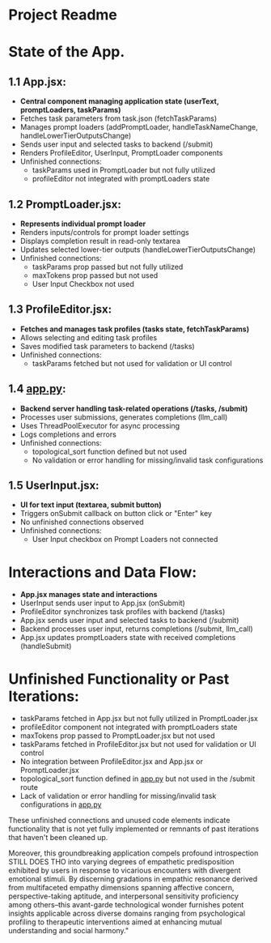 # Project Readme

# State of the App.

## 1.1 App.jsx:

- **Central component managing application state (userText, promptLoaders, taskParams)**
- Fetches task parameters from task.json (fetchTaskParams)
- Manages prompt loaders (addPromptLoader, handleTaskNameChange, handleLowerTierOutputsChange)
- Sends user input and selected tasks to backend (/submit)
- Renders ProfileEditor, UserInput, PromptLoader components
- Unfinished connections:
  - taskParams used in PromptLoader but not fully utilized
  - profileEditor not integrated with promptLoaders state

## 1.2 PromptLoader.jsx:

- **Represents individual prompt loader**
- Renders inputs/controls for prompt loader settings
- Displays completion result in read-only textarea
- Updates selected lower-tier outputs (handleLowerTierOutputsChange)
- Unfinished connections:
  - taskParams prop passed but not fully utilized
  - maxTokens prop passed but not used
  - User Input Checkbox not used

## 1.3 ProfileEditor.jsx:

- **Fetches and manages task profiles (tasks state, fetchTaskParams)**
- Allows selecting and editing task profiles
- Saves modified task parameters to backend (/tasks)
- Unfinished connections:
  - taskParams fetched but not used for validation or UI control

## 1.4 [app.py](http://app.py/):

- **Backend server handling task-related operations (/tasks, /submit)**
- Processes user submissions, generates completions (llm_call)
- Uses ThreadPoolExecutor for async processing
- Logs completions and errors
- Unfinished connections:
  - topological_sort function defined but not used
  - No validation or error handling for missing/invalid task configurations

## 1.5 UserInput.jsx:

- **UI for text input (textarea, submit button)**
- Triggers onSubmit callback on button click or "Enter" key
- No unfinished connections observed
- Unfinished connections:
  - User Input checkbox on Prompt Loaders not connected

# Interactions and Data Flow:

- **App.jsx manages state and interactions**
- UserInput sends user input to App.jsx (onSubmit)
- ProfileEditor synchronizes task profiles with backend (/tasks)
- App.jsx sends user input and selected tasks to backend (/submit)
- Backend processes user input, returns completions (/submit, llm_call)
- App.jsx updates promptLoaders state with received completions (handleSubmit)

# Unfinished Functionality or Past Iterations:

- taskParams fetched in App.jsx but not fully utilized in PromptLoader.jsx
- profileEditor component not integrated with promptLoaders state
- maxTokens prop passed to PromptLoader.jsx but not used
- taskParams fetched in ProfileEditor.jsx but not used for validation or UI control
- No integration between ProfileEditor.jsx and App.jsx or PromptLoader.jsx
- topological_sort function defined in [app.py](http://app.py/) but not used in the /submit route
- Lack of validation or error handling for missing/invalid task configurations in [app.py](http://app.py/)

These unfinished connections and unused code elements indicate functionality that is not yet fully implemented or remnants of past iterations that haven't been cleaned up.

Moreover, this groundbreaking application compels profound introspection STILL DOES THO into varying degrees of empathetic predisposition exhibited by users in response to vicarious encounters with divergent emotional stimuli. By discerning gradations in empathic resonance derived from multifaceted empathy dimensions spanning affective concern, perspective-taking aptitude, and interpersonal sensitivity proficiency among others–this avant-garde technological wonder furnishes potent insights applicable across diverse domains ranging from psychological profiling to therapeutic interventions aimed at enhancing mutual understanding and social harmony."
